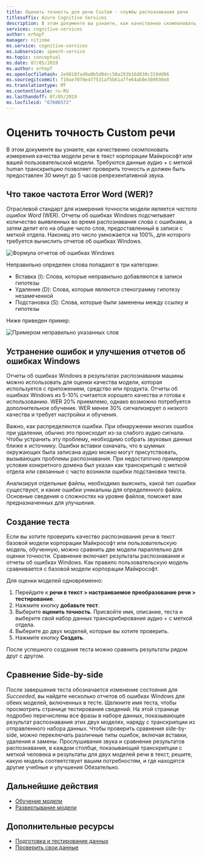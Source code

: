 ```yaml
---
title: Оценить точность для речи Custom - службы распознавания речи
titlesuffix: Azure Cognitive Services
description: В этом документе вы узнаете, как качественно скомпоновать измерения качества модели речи в текст корпорации Майкрософт или вашей пользовательской модели. Требуются данные аудио + с меткой human транскрипцию позволяет проверить точность и должен быть предоставлен 30 минут до 5 часов репрезентативной звука.
services: cognitive-services
author: erhopf
manager: nitinme
ms.service: cognitive-services
ms.subservice: speech-service
ms.topic: conceptual
ms.date: 07/05/2019
ms.author: erhopf
ms.openlocfilehash: 2e9818fad9a0b5d04cc50a293b16d838c319dd86
ms.sourcegitcommit: f10ae7078e477531af5b61a7fe64ab0e389830e8
ms.translationtype: MT
ms.contentlocale: ru-RU
ms.lasthandoff: 07/05/2019
ms.locfileid: "67606572"
---
```

# <a name="evaluate-custom-speech-accuracy"></a>Оценить точность Custom речи

В этом документе вы узнаете, как качественно скомпоновать измерения качества модели речи в текст корпорации Майкрософт или вашей пользовательской модели. Требуются данные аудио + с меткой human транскрипцию позволяет проверить точность и должен быть предоставлен 30 минут до 5 часов репрезентативной звука.

## <a name="what-is-word-error-rate-wer"></a>Что такое частота Error Word (WER)?

Отраслевой стандарт для измерения точности модели является *частота ошибок Word* (WER). Отчеты об ошибках Windows подсчитывает количество выявленных во время распознавания слова с ошибками, а затем делит его на общее число слов, предоставленный в записи с меткой отдела. Наконец это число умножается на 100%, для которого требуется вычислить отчетов об ошибках Windows.

![Формула отчетов об ошибках Windows](./media/custom-speech/custom-speech-wer-formula.png)

Неправильно определен слова попадают в три категории:

* Вставка (I): Слова, которые неправильно добавляются в записи гипотезы
* Удаление (D): Слова, которые являются стенограмму гипотезу незамеченной
* Подстановка (S): Слова, которые были заменены между ссылку и гипотезы

Ниже приведен пример:

![Примером неправильно указанных слов](./media/custom-speech/custom-speech-dis-words.png)

## <a name="resolve-errors-and-improve-wer"></a>Устранение ошибок и улучшения отчетов об ошибках Windows

Отчеты об ошибках Windows в результатах распознавания машины можно использовать для оценки качества модели, которая используется с приложением, средство или продукта. Отчеты об ошибках Windows из 5-10% считается хорошего качества и готова к использованию. WER 20% приемлемо, однако возможно потребуется дополнительное обучение. WER менее 30% сигнализирует о низкого качества и требует настройки и обучения.

Важно, как распределяются ошибки. При обнаружении многих ошибок при удалении, обычно это происходит из-за слабого аудио сигнала. Чтобы устранить эту проблему, необходимо собрать звуковых данных ближе к источнику. Ошибки вставки означать, что в шумных окружающих была записана аудио можно могут присутствовать, вызывающих проблемы распознавания. При недостаточно примером условия конкретного домена был указан как транскрипций с меткой отдела или связанные с часто возникли ошибки подстановки текста.

Анализируя отдельные файлы, необходимо выяснить, какой тип ошибки существуют, и какие ошибки уникальны для определенного файла. Основные сведения о сложностях на уровне файлов, поможет вам предназначенных для улучшения.

## <a name="create-a-test"></a>Создание теста

Если вы хотите проверить качество распознавания речи в текст базовой модели корпорации Майкрософт или пользовательскую модель, обученную, можно сравнить две модели параллельно для оценки точности. Сравнение включает результаты распознавания и отчеты об ошибках Windows. Как правило пользовательскую модель сравнивается с базовой модели корпорации Майкрософт.

Для оценки моделей одновременно:

1. Перейдите к **речи в текст > настраиваемое преобразование речи > тестирование**.
2. Нажмите кнопку **добавьте тест**.
3. Выберите **оценить точность**. Присвойте имя, описание, теста и выберите свой набор данных транскрибирования аудио + с меткой отдела.
4. Выберите до двух моделей, которые вы хотите проверить.
5. Нажмите кнопку **Создать**.

После успешного создания теста можно сравнить результаты рядом друг с другом.

## <a name="side-by-side-comparison"></a>Сравнение Side-by-side

После завершения теста обозначается изменение состояния для *Succeeded*, вы найдете несколько отчетов об ошибках Windows для обеих моделей, включенных в тесте. Щелкните имя теста, чтобы просмотреть странице тестирования сведений. На этой странице подробно перечислены все фразы в наборе данных, показывающее результат распознавания этих двух моделях, наряду с транскрипции из отправленного набора данных. Чтобы проверить сравнения side-by-side, можно переключать различные типы ошибок, включая вставки, удаления и замены. Прослушивания звука и сравнение результатов распознавания, в каждом столбце, показывающий транскрипции с меткой человека и результаты для двух моделей речи в текст, решите, какую модель соответствует вашим потребностям, и где находятся другие учебные и улучшения Обязательно.

## <a name="next-steps"></a>Дальнейшие действия

* [Обучение модели](how-to-custom-speech-train-model.md)
* [Развертывание модели](how-to-custom-speech-deploy-model.md)

## <a name="additional-resources"></a>Дополнительные ресурсы

* [Подготовка и тестирование данных](how-to-custom-speech-test-data.md)
* [Проверить свои данные](how-to-custom-speech-inspect-data.md)
